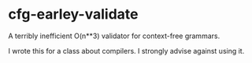 # cfg-earley-validate
A terribly inefficient O(n**3) validator for context-free grammars.

I wrote this for a class about compilers.
I strongly advise against using it.
